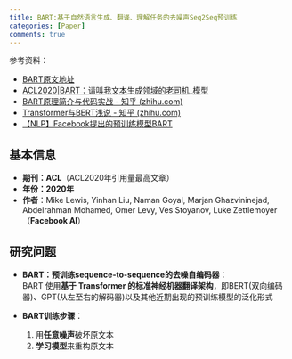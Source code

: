 ```yaml
---
title: BART:基于自然语言生成、翻译、理解任务的去噪声Seq2Seq预训练
categories: [Paper]
comments: true
---
```


参考资料：
+ [BART原文地址](https://arxiv.org/pdf/1910.13461.pdf)
+ [ACL2020|BART：请叫我文本生成领域的老司机_模型](https://www.sohu.com/a/420794770_464065)
+ [BART原理简介与代码实战 - 知乎 (zhihu.com)](https://zhuanlan.zhihu.com/p/121788986)
+ [Transformer与BERT浅说 - 知乎 (zhihu.com)](https://zhuanlan.zhihu.com/p/49542105)
+ [【NLP】Facebook提出的预训练模型BART](https://cloud.tencent.com/developer/article/1543802)

## 基本信息

+ **期刊：ACL**（ACL2020年引用量最高文章）
+ **年份：2020年**
+ **作者**：Mike Lewis, Yinhan Liu, Naman Goyal, Marjan Ghazvininejad, Abdelrahman Mohamed, Omer Levy, Ves Stoyanov, Luke Zettlemoyer（**Facebook AI**）

## 研究问题

+ **BART：预训练sequence-to-sequence的去噪自编码器**：  
BART 使用**基于 Transformer 的标准神经机器翻译架构**，即BERT(双向编码器)、GPT(从左至右的解码器)以及其他近期出现的预训练模型的泛化形式

+ **BART训练步骤**：
    1. 用**任意噪声**破坏原文本
    2. **学习模型**来重构原文本

